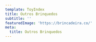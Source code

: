 ```yaml
---
template: ToyIndex
title: Outros Brinquedos
subtitle: ''
featuredImage: 'https://brincadeira.co/'
meta:
  title: Outros Brinquedos
---
```

